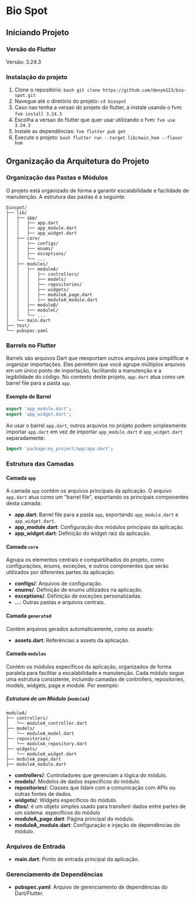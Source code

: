 
# Bio Spot

## Iniciando Projeto
### Versão do Flutter

Versão: 3.24.3

### Instalação do projeto
1. Clone o repositório: ```bash git clone https://github.com/denym123/bio-spot.git ```
3. Navegue até o diretório do projeto: ```cd biospot```
2. Caso nao tenha a versao do projeto do flutter, a instale usando o fvm:  ```fvm install 3.24.3```
4. Escolha a versao do flutter que quer usar utilizando o fvm:  ```fvm use 3.24.3```
4. Instale as dependências: ```fvm flutter pub get```
5. Execute o projeto: ```bash flutter run --target lib/main_hom --flavor hom```


## Organização da Arquitetura do Projeto

### Organização das Pastas e Módulos

O projeto está organizado de forma a garantir escalabilidade e facilidade de manutenção. A estrutura das pastas é a seguinte:

```plaintext  
biospot/  
├── lib/  
│   ├── app/  
│   │   ├── app.dart  
│   │   ├── app_module.dart  
│   │   ├── app_widget.dart  
│   ├── core/  
│   │   ├── configs/  
│   │   ├── enums/  
│   │   ├── exceptions/  
│   │   └── ...  
│   ├── modules/  
│   │   ├── moduleA/  
│   │   │   ├── controllers/  
│   │   │   ├── models/  
│   │   │   ├── repositories/  
│   │   │   ├── widgets/  
│   │   │   ├── moduleA_page.dart  
│   │   │   ├── moduleA_module.dart  
│   │   ├── moduleB/  
│   │   ├── moduleC/  
│   │   └── ...  
│   └── main.dart  
├── test/  
└── pubspec.yaml  
```  

### Barrels no Flutter

Barrels são arquivos Dart que reexportam outros arquivos para simplificar e organizar importações. Eles permitem que você agrupe múltiplos arquivos em um único ponto de importação, facilitando a manutenção e a legibilidade do código. No contexto deste projeto, `app.dart` atua como um barrel file para a pasta `app`.

#### Exemplo de Barrel
```dart  
export 'app_module.dart';
export 'app_widget.dart';  
```  

Ao usar o barrel `app.dart`, outros arquivos no projeto podem simplesmente importar `app.dart` em vez de importar `app_module.dart` e `app_widget.dart` separadamente:

```dart  
import 'package:my_project/app/app.dart';  
```  

### Estrutura das Camadas

#### Camada `app`
A camada `app` contém os arquivos principais da aplicação. O arquivo `app.dart` atua como um "barrel file", exportando os principais componentes desta camada:
- **app.dart**: Barrel file para a pasta `app`, exportando `app_module.dart` e `app_widget.dart`.
- **app_module.dart**: Configuração dos módulos principais da aplicação.
- **app_widget.dart**: Definição do widget raiz da aplicação.

#### Camada `core`
Agrupa os elementos centrais e compartilhados do projeto, como configurações, enums, exceções, e outros componentes que serão utilizados por diferentes partes da aplicação:
- **configs/**: Arquivos de configuração.
- **enums/**: Definição de enums utilizados na aplicação.
- **exceptions/**: Definição de exceções personalizadas.
- **...**: Outras pastas e arquivos centrais.

#### Camada `generated`
Contém arquivos gerados automaticamente, como os assets:
- **assets.dart**: Referências a assets da aplicação.

#### Camada `modules`
Contém os módulos específicos da aplicação, organizados de forma paralela para facilitar a escalabilidade e manutenção. Cada módulo segue uma estrutura consistente, incluindo camadas de controllers, repositories, models, widgets, page e module. Por exemplo:

##### Estrutura de um Módulo (`moduleA`)
```plaintext  
moduleA/  
├── controllers/  
│   └── moduleA_controller.dart  
├── models/  
│   └── moduleA_model.dart  
├── repositories/  
│   └── moduleA_repository.dart  
├── widgets/  
│   └── moduleA_widget.dart  
├── moduleA_page.dart  
├── moduleA_module.dart  
```  

- **controllers/**: Controladores que gerenciam a lógica do módulo.
- **models/**: Modelos de dados específicos do módulo.
- **repositories/**: Classes que lidam com a comunicação com APIs ou outras fontes de dados.
- **widgets/**: Widgets específicos do módulo.
- **dtos/**:  é um objeto simples usado para transferir dados entre partes de um sistema. especificos do módulo
- **moduleA_page.dart**: Página principal do módulo.
- **moduleA_module.dart**: Configuração e injeção de dependências do módulo.

### Arquivos de Entrada
- **main.dart**: Ponto de entrada principal da aplicação.

### Gerenciamento de Dependências
- **pubspec.yaml**: Arquivo de gerenciamento de dependências do Dart/Flutter.
